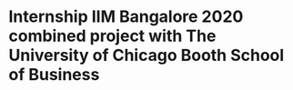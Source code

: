 # Internship IIM Bangalore 2020 combined project with The University of Chicago Booth School of Business
